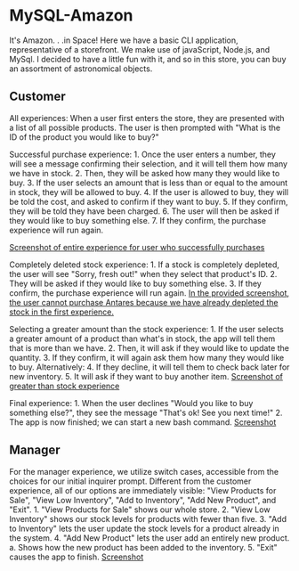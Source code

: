 # MySQL-Amazon
It's Amazon. . .in Space!
Here we have a basic CLI application, representative of a storefront. We make use of javaScript, Node.js, and MySql.
I decided to have a little fun with it, and so in this store, you can buy an assortment of astronomical objects.
## Customer
All experiences:
    When a user first enters the store, they are presented with a list of all possible products.
    The user is then prompted with "What is the ID of the product you would like to buy?"

Successful purchase experience:
    1.  Once the user enters a number, they will see a message confirming their selection, and it will tell them how many we have in stock.
    2.  Then, they will be asked how many they would like to buy.
    3.  If the user selects an amount that is less than or equal to the amount in stock, they will be allowed to buy.
    4.  If the user is allowed to buy, they will be told the cost, and asked to confirm if they want to buy.
    5.  If they confirm, they will be told they have been charged.
    6.  The user will then be asked if they would like to buy something else.
    7.  If they confirm, the purchase experience will run again.

[Screenshot of entire experience for user who successfully purchases](assets/screenshots/successfulPurchase.png)

Completely deleted stock experience:
    1.  If a stock is completely depleted, the user will see "Sorry, fresh out!" when they select that product's ID.
    2.  They will be asked if they would like to buy something else.
    3.  If they confirm, the purchase experience will run again.
    [In the provided screenshot, the user cannot purchase Antares because we have already depleted the stock in the first experience.](assets/screenshots/completelyDepleted.png)

Selecting a greater amount than the stock experience:
    1.  If the user selects a greater amount of a product than what's in stock, the app will tell them that is more than we have.
    2.  Then, it will ask if they would like to update the quantity.
    3.  If they confirm, it will again ask them how many they would like to buy.
    Alternatively:
    4.  If they decline, it will tell them to check back later for new inventory.
    5.  It will ask if they want to buy another item.
    [Screenshot of greater than stock experience](assets/screenshots/greaterStock.png)

Final experience:
    1.  When the user declines "Would you like to buy something else?", they see the message "That's ok! See you next time!"
    2.  The app is now finished; we can start a new bash command.
    [Screenshot](assets/screenshots/finalExperience.png)

## Manager
For the manager experience, we utilize switch cases, accessible from the choices for our initial inquirer prompt.
    Different from the customer experience, all of our options are immediately visible: "View Products for Sale", "View Low Inventory", "Add to Inventory", "Add New Product", and "Exit".
    1.  "View Products for Sale" shows our whole store.
    2.  "View Low Inventory" shows our stock levels for products with fewer than five.
    3.  "Add to Inventory" lets the user update the stock levels for a product already in the system.
    4.  "Add New Product" lets the user add an entirely new product.
        a.  Shows how the new product has been added to the inventory.
    5.  "Exit" causes the app to finish.
    [Screenshot](assets/screenshots/manager.png)



